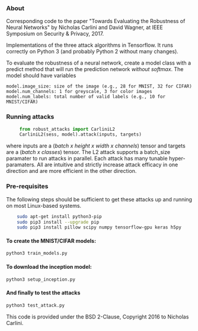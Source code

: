 ### About

Corresponding code to the paper "Towards Evaluating the Robustness of Neural
Networks" by Nicholas Carlini and David Wagner, at IEEE Symposium on Security &
Privacy, 2017.

Implementations of the three attack algorithms in Tensorflow. It runs correctly
on Python 3 (and probably Python 2 without many changes).

To evaluate the robustness of a neural network, create a model class with a
predict method that will run the prediction network *without softmax*.  The
model should have variables 

    model.image_size: size of the image (e.g., 28 for MNIST, 32 for CIFAR)
    model.num_channels: 1 for greyscale, 3 for color images
    model.num_labels: total number of valid labels (e.g., 10 for MNIST/CIFAR)

### Running attacks

```python
     from robust_attacks import CarliniL2
     CarliniL2(sess, model).attack(inputs, targets)
```
where inputs are a (*batch x height x width x channels*) tensor and targets are
a (*batch x classes*) tensor. The L2 attack supports a batch_size paramater to
run attacks in parallel. Each attack has many tunable hyper-paramaters. All
are intuitive and strictly increase attack efficacy in one direction and are
more efficient in the other direction.

### Pre-requisites

The following steps should be sufficient to get these attacks up and running on
most Linux-based systems.

```bash
    sudo apt-get install python3-pip
    sudo pip3 install --upgrade pip
    sudo pip3 install pillow scipy numpy tensorflow-gpu keras h5py
```
   
#### To create the MNIST/CIFAR models:

```bash
python3 train_models.py
```

#### To download the inception model:

```bash
python3 setup_inception.py
```

#### And finally to test the attacks

```bash
python3 test_attack.py
```

This code is provided under the BSD 2-Clause, Copyright 2016 to Nicholas Carlini.
